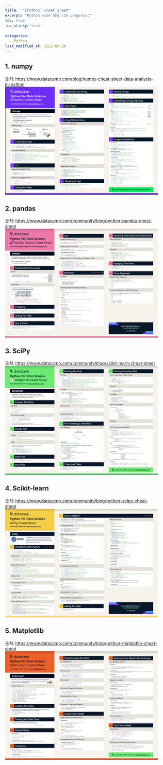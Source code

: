 ```yaml
---
title:  "[Python] Cheat Sheet"
excerpt: "Python code 모음 (In progress)"
toc: true
toc_sticky: true

categories:
  - Python
last_modified_at: 2022-03-20
---
```


## 1. numpy
  출처: https://www.datacamp.com/blog/numpy-cheat-sheet-data-analysis-in-python <br>
  ![cheatsheet1](/img/cheatsheet1.jpg)
  <br>
 
## 2. pandas
  출처: https://www.datacamp.com/community/blog/python-pandas-cheat-sheet <br>
  ![cheatsheet2](/img/cheatsheet2.jpg)
  <br>
 
## 3. SciPy
  출처: https://www.datacamp.com/community/blog/scikit-learn-cheat-sheet <br>
  ![cheatsheet3](/img/cheatsheet3.jpg)
  <br>
 
## 4. Scikit-learn
  출처: https://www.datacamp.com/community/blog/python-scipy-cheat-sheet <br>
  ![cheatsheet4](/img/cheatsheet4.jpg)
  <br>
 
## 5. Matplotlib
  출처: https://www.datacamp.com/community/blog/python-matplotlib-cheat-sheet <br>
  ![cheatsheet5](/img/cheatsheet5.jpg)
  <br>